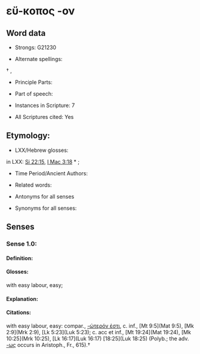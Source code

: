 # εὔ-κοπος -ον 

<!-- Status: S2=NeedsEdits -->
<!-- Lexica used for edits:   -->

## Word data

* Strongs: G21230

* Alternate spellings:

† , 

* Principle Parts: 


* Part of speech: 


* Instances in Scripture: 7

* All Scriptures cited: Yes

## Etymology: 


* LXX/Hebrew glosses: 

in LXX: [Si 22:15](Sir.22.15), [I Mac 3:18](1Macc.3.18) * ; 

* Time Period/Ancient Authors: 


* Related words: 

* Antonyms for all senses

* Synonyms for all senses: 


## Senses 


### Sense  1.0: 

#### Definition: 

#### Glosses: 

with easy labour, easy; 

#### Explanation: 


#### Citations: 

with easy labour, easy: compar., [-ώτερόν ἐστι](), c. inf., [Mt 9:5](Mat 9:5), [Mk 2:9](Mrk 2:9), [Lk 5:23](Luk 5:23); c. acc et inf., [Mt 19:24](Mat 19:24), [Mk 10:25](Mrk 10:25), [Lk 16:17](Luk 16:17) [18:25](Luk 18:25) (Polyb.; the adv. [-ως]() occurs in Aristoph., Fr., 615).†
